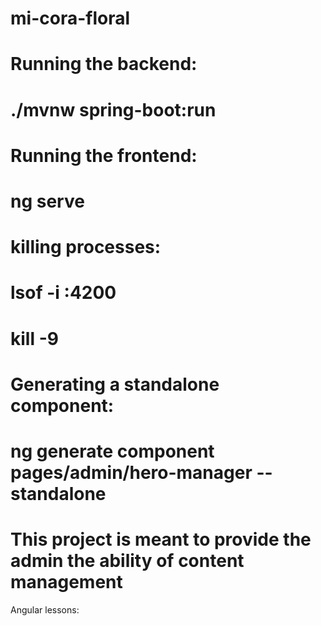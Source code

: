 # mi-cora-floral


# Running the backend:
# ./mvnw spring-boot:run

# Running the frontend:
# ng serve

# killing processes:
# lsof -i :4200
# kill -9 <PID>

# Generating a standalone component:
# ng generate component pages/admin/hero-manager --standalone





# This project is meant to provide the admin the ability of content management





Angular lessons:




